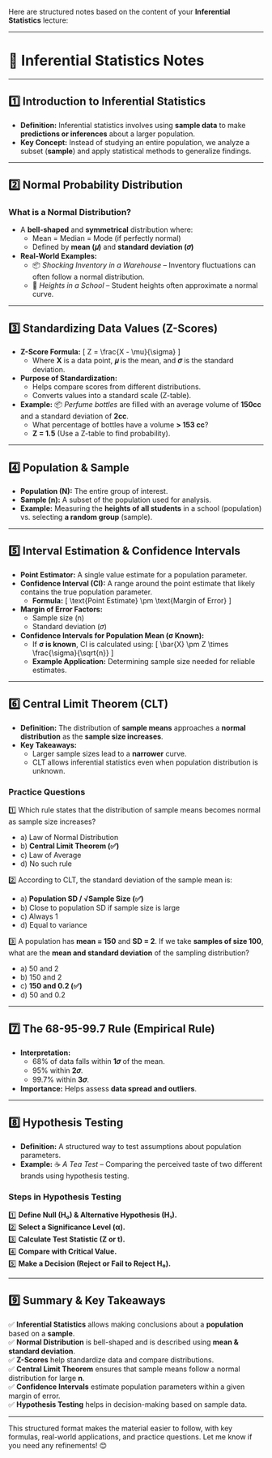Here are structured notes based on the content of your **Inferential Statistics** lecture:

---

# 📌 **Inferential Statistics Notes**
---
## **1️⃣ Introduction to Inferential Statistics**
- **Definition:** Inferential statistics involves using **sample data** to make **predictions or inferences** about a larger population.
- **Key Concept:** Instead of studying an entire population, we analyze a subset (**sample**) and apply statistical methods to generalize findings.

---

## **2️⃣ Normal Probability Distribution**
### **What is a Normal Distribution?**
- A **bell-shaped** and **symmetrical** distribution where:
  - Mean = Median = Mode (if perfectly normal)
  - Defined by **mean (𝜇)** and **standard deviation (𝜎)**
- **Real-World Examples:**
  - 📦 *Shocking Inventory in a Warehouse* – Inventory fluctuations can often follow a normal distribution.
  - 📏 *Heights in a School* – Student heights often approximate a normal curve.

---

## **3️⃣ Standardizing Data Values (Z-Scores)**
- **Z-Score Formula:**
  \[
  Z = \frac{X - \mu}{\sigma}
  \]
  - Where **X** is a data point, **𝜇** is the mean, and **𝜎** is the standard deviation.
- **Purpose of Standardization:**
  - Helps compare scores from different distributions.
  - Converts values into a standard scale (Z-table).
- **Example:** 📦 *Perfume bottles* are filled with an average volume of **150cc** and a standard deviation of **2cc**.
  - What percentage of bottles have a volume **> 153 cc**?
  - **Z = 1.5** (Use a Z-table to find probability).

---

## **4️⃣ Population & Sample**
- **Population (N):** The entire group of interest.
- **Sample (n):** A subset of the population used for analysis.
- **Example:** Measuring the **heights of all students** in a school (population) vs. selecting **a random group** (sample).

---

## **5️⃣ Interval Estimation & Confidence Intervals**
- **Point Estimator:** A single value estimate for a population parameter.
- **Confidence Interval (CI):** A range around the point estimate that likely contains the true population parameter.
  - **Formula:**
    \[
    \text{Point Estimate} \pm \text{Margin of Error}
    \]
- **Margin of Error Factors:**
  - Sample size (n)
  - Standard deviation (𝜎)
- **Confidence Intervals for Population Mean (σ Known):**
  - If **σ is known**, CI is calculated using:
    \[
    \bar{X} \pm Z \times \frac{\sigma}{\sqrt{n}}
    \]
  - **Example Application:** Determining sample size needed for reliable estimates.

---

## **6️⃣ Central Limit Theorem (CLT)**
- **Definition:** The distribution of **sample means** approaches a **normal distribution** as the **sample size increases**.
- **Key Takeaways:**
  - Larger sample sizes lead to a **narrower** curve.
  - CLT allows inferential statistics even when population distribution is unknown.

### **Practice Questions**
1️⃣ Which rule states that the distribution of sample means becomes normal as sample size increases?
   - a) Law of Normal Distribution  
   - b) **Central Limit Theorem (✅)**  
   - c) Law of Average  
   - d) No such rule  

2️⃣ According to CLT, the standard deviation of the sample mean is:
   - a) **Population SD / √Sample Size (✅)**
   - b) Close to population SD if sample size is large  
   - c) Always 1  
   - d) Equal to variance  

3️⃣ A population has **mean = 150** and **SD = 2**. If we take **samples of size 100**, what are the **mean and standard deviation** of the sampling distribution?
   - a) 50 and 2  
   - b) 150 and 2  
   - c) **150 and 0.2 (✅)**
   - d) 50 and 0.2  

---

## **7️⃣ The 68-95-99.7 Rule (Empirical Rule)**
- **Interpretation:**  
  - 68% of data falls within **1𝜎** of the mean.  
  - 95% within **2𝜎**.  
  - 99.7% within **3𝜎**.  
- **Importance:** Helps assess **data spread and outliers**.

---

## **8️⃣ Hypothesis Testing**
- **Definition:** A structured way to test assumptions about population parameters.
- **Example:** ☕ *A Tea Test* – Comparing the perceived taste of two different brands using hypothesis testing.

### **Steps in Hypothesis Testing**
1️⃣ **Define Null (H₀) & Alternative Hypothesis (H₁).**  
2️⃣ **Select a Significance Level (α).**  
3️⃣ **Calculate Test Statistic (Z or t).**  
4️⃣ **Compare with Critical Value.**  
5️⃣ **Make a Decision (Reject or Fail to Reject H₀).**  

---

## **9️⃣ Summary & Key Takeaways**
✅ **Inferential Statistics** allows making conclusions about a **population** based on a **sample**.  
✅ **Normal Distribution** is bell-shaped and is described using **mean & standard deviation**.  
✅ **Z-Scores** help standardize data and compare distributions.  
✅ **Central Limit Theorem** ensures that sample means follow a normal distribution for large **n**.  
✅ **Confidence Intervals** estimate population parameters within a given margin of error.  
✅ **Hypothesis Testing** helps in decision-making based on sample data.

---

This structured format makes the material easier to follow, with key formulas, real-world applications, and practice questions. Let me know if you need any refinements! 😊